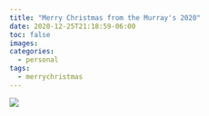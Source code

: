 ```yaml
---
title: "Merry Christmas from the Murray's 2020"
date: 2020-12-25T21:18:59-06:00
toc: false
images:
categories:
  - personal
tags: 
  - merrychristmas
---
```


![](/images/IMG_1351.JPG)
